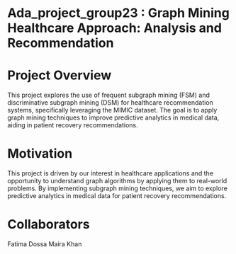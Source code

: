 # Ada_project_group23 : Graph Mining Healthcare Approach: Analysis and Recommendation
# Project Overview
This project explores the use of frequent subgraph mining (FSM) and discriminative subgraph mining (DSM) for healthcare recommendation systems, specifically leveraging the MIMIC dataset. The goal is to apply graph mining techniques to improve predictive analytics in medical data, aiding in patient recovery recommendations.

# Motivation
This project is driven by our interest in healthcare applications and the opportunity to understand graph algorithms by applying them to real-world problems. By implementing subgraph mining techniques, we aim to explore predictive analytics in medical data for patient recovery recommendations.

# Collaborators
Fatima Dossa
Maira Khan 
